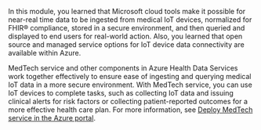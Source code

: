 In this module, you learned that Microsoft cloud tools make it possible for near-real time data to be ingested from medical IoT devices, normalized for FHIR® compliance, stored in a secure environment, and then queried and displayed to end users for real-world action. Also, you learned that open source and managed service options for IoT device data connectivity are available within Azure.

MedTech service and other components in Azure Health Data Services work together effectively to ensure ease of ingesting and querying medical IoT data in a more secure environment. With MedTech service, you can use IoT devices to complete tasks, such as collecting IoT data and issuing clinical alerts for risk factors or collecting patient-reported outcomes for a more effective health care plan. For more information, see [Deploy MedTech service in the Azure portal](/azure/healthcare-apis/iot/deploy-manual-portal). 


